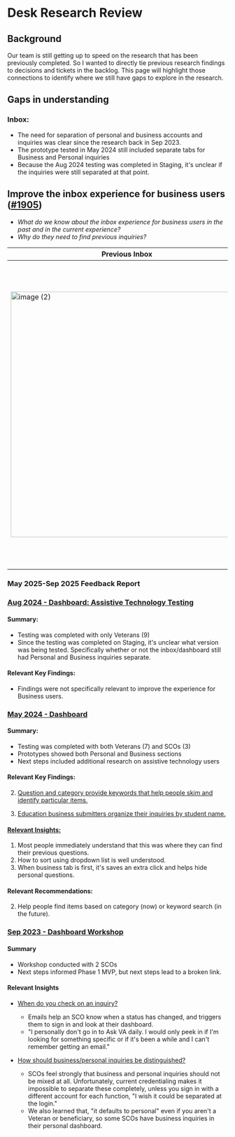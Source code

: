 # Desk Research Review 

## Background
Our team is still getting up to speed on the research that has been previously completed. So I wanted to directly tie previous research findings to decisions and tickets in the backlog. This page will highlight those connections to identify where we still have gaps to explore in the research. 

## Gaps in understanding
### Inbox:
- The need for separation of personal and business accounts and inquiries was clear since the research back in Sep 2023.
- The prototype tested in May 2024 still included separate tabs for Business and Personal inquiries
- Because the Aug 2024 testing was completed in Staging, it's unclear if the inquiries were still separated at that point.

## Improve the inbox experience for business users ([#1905](https://github.com/department-of-veterans-affairs/ask-va/issues/1905))

- _What do we know about the inbox experience for business users in the past and in the current experience?_ 
- _Why do they need to find previous inquiries?_


| Previous Inbox | Current Inbox | 
|----------|----------|
| <img width="531" height="562" alt="image (2)" src="https://github.com/user-attachments/assets/f0962963-7160-435a-b54d-d3c6317e3834" /> | <img width="495" height="700" alt="image" src="https://github.com/user-attachments/assets/b1a09319-a715-4824-b504-a554aa6b4ada" /> | 

### May 2025-Sep 2025 Feedback Report

### [Aug 2024 - Dashboard: Assistive Technology Testing](https://github.com/department-of-veterans-affairs/va.gov-team/tree/master/products/ask-va/design/User%20research/2024-08%20Assistive%20technology%20-%20Dashboard)
#### Summary: 
- Testing was completed with only Veterans (9)
- Since the testing was completed on Staging, it's unclear what version was being tested. Specifically whether or not the inbox/dashboard still had Personal and Business inquiries separate.

#### Relevant Key Findings:
- Findings were not specifically relevant to improve the experience for Business users.
  

### [May 2024 - Dashboard](https://github.com/department-of-veterans-affairs/va.gov-team/tree/master/products/ask-va/design/User%20research/2024-05%20Dashboard)
#### Summary: 
- Testing was completed with both Veterans (7) and SCOs (3)
- Prototypes showed both Personal and Business sections
- Next steps included additional research on assistive technology users

#### Relevant Key Findings:
2. [Question and category provide keywords that help people skim and identify particular items.
](https://github.com/department-of-veterans-affairs/va.gov-team/blob/master/products/ask-va/design/User%20research/2024-05%20Dashboard/Findings.md#finding-2-question-and-category-provide-keywords-that-help-people-skim-and-identify-particular-items)

3. [Education business submitters organize their inquiries by student name.
](https://github.com/department-of-veterans-affairs/va.gov-team/blob/master/products/ask-va/design/User%20research/2024-05%20Dashboard/Findings.md#finding-3-education-business-submitters-organize-their-inquiries-by-student-name)

#### [Relevant Insights:](https://github.com/department-of-veterans-affairs/va.gov-team/blob/master/products/ask-va/design/User%20research/2024-05%20Dashboard/Findings.md#additional-insights)
1. Most people immediately understand that this was where they can find their previous questions.
3. How to sort using dropdown list is well understood.
7. When business tab is first, it's saves an extra click and helps hide personal questions.

#### Relevant Recommendations:
2. Help people find items based on category (now) or keyword search (in the future).

### [Sep 2023 - Dashboard Workshop](https://github.com/department-of-veterans-affairs/va.gov-team/tree/master/products/ask-va/design/User%20research/2023-09%20Dashboard%20workshop)

#### Summary
- Workshop conducted with 2 SCOs
- Next steps informed Phase 1 MVP, but next steps lead to a broken link.

#### Relevant Insights
- [When do you check on an inquiry?
](https://github.com/department-of-veterans-affairs/va.gov-team/blob/master/products/ask-va/design/User%20research/2023-09%20Dashboard%20workshop/Insights.md#when-do-you-check-on-an-inquiry-how-do-you-know-when-you-receive-a-response)
  - Emails help an SCO know when a status has changed, and triggers them to sign in and look at their dashboard.
  - "I personally don't go in to Ask VA daily. I would only peek in if I'm looking for something specific or if it's been a while and I can't remember getting an email."

- [How should business/personal inquiries be distinguished?
](https://github.com/department-of-veterans-affairs/va.gov-team/blob/master/products/ask-va/design/User%20research/2023-09%20Dashboard%20workshop/Insights.md#how-should-business-or-personal-inquiries-be-distinguished)
  - SCOs feel strongly that business and personal inquiries should not be mixed at all. Unfortunately, current credentialing makes it impossible to separate these completely, unless you sign in with a different account for each function, "I wish it could be separated at the login."
  - We also learned that, "it defaults to personal" even if you aren't a Veteran or beneficiary, so some SCOs have business inquiries in their personal dashboard.


